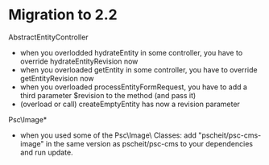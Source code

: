 Migration to 2.2
====================

AbstractEntityController
- when you overlodded hydrateEntity in some controller, you have to override hydrateEntityRevision now
- when you overloaded getEntity in some controller, you have to override getEntityRevision now
- when you overloaded processEntityFormRequest, you have to add a third parameter $revision to the method (and pass it)
- (overload or call) createEmptyEntity has now a revision parameter 

Psc\Image\*
- when you used some of the Psc\Image\ Classes: add "pscheit/psc-cms-image" in the same version as pscheit/psc-cms to your dependencies and run update.